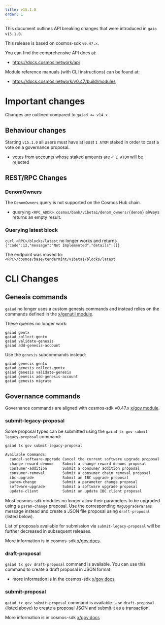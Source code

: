 ```yaml
---
title: v15.1.0
order: 1
---
```


This document outlines API breaking changes that were introduced in `gaia v15.1.0`.

This release is based on cosmos-sdk `v0.47.x`.

You can find the comprehensive API docs at:
* https://docs.cosmos.network/api

Module reference manuals (with CLI instructions) can be found at:
* https://docs.cosmos.network/v0.47/build/modules


# Important changes
Changes are outlined compared to `gaiad <= v14.x`

## Behaviour changes

Starting `v15.1.0` all users must have at least `1 ATOM` staked in order to cast a vote on a governance proposal.
* votes from accounts whose staked amounts are `< 1 ATOM` will be rejected

##  REST/RPC Changes

### DenomOwners

The `DenomOwners` query is not supported on the Cosmos Hub chain.
* querying `<RPC_ADDR>.cosmos/bank/v1beta1/denom_owners/{denom}` always returns an empty result.


### Querying latest block

`curl <RPC>/blocks/latest` no longer works and returns `{"code":12,"message":"Not Implemented","details":[]}`

The endpoint was moved to: `<RPC>/cosmos/base/tendermint/v1beta1/blocks/latest`


# CLI Changes

## Genesis commands

`gaiad` no longer uses a custom genesis commands and instead relies on the commands defined in the [x/genutil module](https://docs.cosmos.network/v0.47/build/modules/genutil).

These queries no longer work:
```shell
gaiad gentx
gaiad collect-gentx
gaiad validate-genesis
gaiad add-genesis-account
```

Use the `genesis` subcommands instead:
```shell
gaiad genesis gentx
gaiad genesis collect-gentx
gaiad genesis validate-genesis
gaiad genesis add-genesis-account
gaiad genesis migrate
```

## Governance commands

Governance commands are aligned with cosmos-sdk v0.47.x [x/gov module](https://docs.cosmos.network/v0.47/build/modules/gov).

### submit-legacy-proposal

Some proposal types can be submitted using the `gaiad tx gov submit-legacy-proposal` command:
```sh
gaiad tx gov submit-legacy-proposal

Available Commands:
  cancel-software-upgrade Cancel the current software upgrade proposal
  change-reward-denoms    Submit a change reward denoms proposal
  consumer-addition       Submit a consumer addition proposal
  consumer-removal        Submit a consumer chain removal proposal
  ibc-upgrade             Submit an IBC upgrade proposal
  param-change            Submit a parameter change proposal
  software-upgrade        Submit a software upgrade proposal
  update-client           Submit an update IBC client proposal
```

Most cosmos-sdk modules no longer allow their parameters to be upgraded using a `param-change` proposal. Use the corresponding `MsgUpgradeParams` message instead and create a JSON file proposal using `draft-proposal` (listed below).

List of proposals available for submission via `submit-legacy-proposal` will be further decreased in subsequent releases.

More information is in cosmos-sdk [x/gov docs](https://docs.cosmos.network/v0.47/build/modules/gov#submit-legacy-proposal).

### draft-proposal

`gaiad tx gov draft-proposal` command is available. You can use this command to create a draft proposal in JSON format.
* more information is in the cosmos-sdk [x/gov docs](https://docs.cosmos.network/v0.47/build/modules/gov#draft-proposal)

### submit-proposal 

`gaiad tx gov submit-proposal` command is available. Use `draft-proposal` (listed above) to create a proposal JSON and submit it as a transaction.

More information is in cosmos-sdk [x/gov docs](https://docs.cosmos.network/v0.47/build/modules/gov#submit-proposal)
